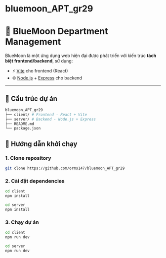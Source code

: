 # bluemoon_APT_gr29
# 🌙 BlueMoon Department Management

BlueMoon là một ứng dụng web hiện đại được phát triển với kiến trúc **tách biệt frontend/backend**, sử dụng:

- ⚡ [Vite](https://vitejs.dev/) cho frontend (React)
- 🌐 [Node.js](https://nodejs.org/) + [Express](https://expressjs.com/) cho backend

---
## 📁 Cấu trúc dự án
```bash
bluemoon_APT_gr29
├── client/ # Frontend - React + Vite
├── server/ # Backend - Node.js + Express
├── README.md
└── package.json
```

## 🚀 Hướng dẫn khởi chạy

### 1. Clone repository
```bash
git clone https://github.com/orms147/bluemoon_APT_gr29
```
### 2. Cài đặt dependencies
```bash
cd client 
npm install
```
```bash
cd server
npm install
```

### 3. Chạy dự án
```bash
cd client 
npm run dev
```
```bash
cd server 
npm run dev
```
